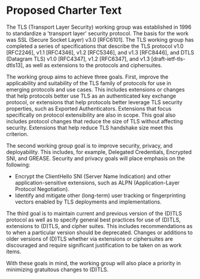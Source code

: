 # Proposed Charter Text

The TLS (Transport Layer Security) working group was established in 1996 to standardize a 'transport layer' security protocol. The basis for the work was SSL (Secure Socket Layer) v3.0 [RFC6101]. The TLS working group has completed a series of specifications that describe the TLS protocol v1.0 [RFC2246], v1.1 [RFC4346], v1.2 [RFC5346], and v1.3 [RFC8446], and DTLS (Datagram TLS) v1.0 [RFC4347], v1.2 [RFC6347], and v1.3 [draft-ietf-tls-dtls13], as well as extensions to the protocols and ciphersuites.

The working group aims to achieve three goals. First, improve the applicability and suitability of the TLS family of protocols for use in emerging protocols and use cases. This includes extensions or changes that help protocols better use TLS as an authenticated key exchange protocol, or extensions that help protocols better leverage TLS security properties, such as Exported Authenticators. Extensions that focus specifically on protocol extensibility are also in scope. This goal also includes protocol changes that reduce the size of TLS without affecting security. Extensions that help reduce TLS handshake size meet this criterion. 

The second working group goal is to improve security, privacy, and deployability. This includes, for example, Delegated Credentials, Encrypted SNI, and GREASE. Security and privacy goals will place emphasis on the following:

- Encrypt the ClientHello SNI (Server Name Indication) and other application-sensitive extensions, such as ALPN (Application-Layer Protocol Negotiation).
- Identify and mitigate other (long-term) user tracking or fingerprinting vectors enabled by TLS deployments and implementations.

The third goal is to maintain current and previous version of the (D)TLS protocol as well as to specify general best practices for use of (D)TLS, extensions to (D)TLS, and cipher suites. This includes recommendations as to when a particular version should be deprecated. Changes or additions to older versions of (D)TLS whether via extensions or ciphersuites are discouraged and require significant justification to be taken on as work items.

With these goals in mind, the working group will also place a priority in minimizing gratuitous changes to (D)TLS.
